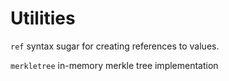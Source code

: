 # Utilities

`ref` syntax sugar for creating references to values.

`merkletree` in-memory merkle tree implementation
